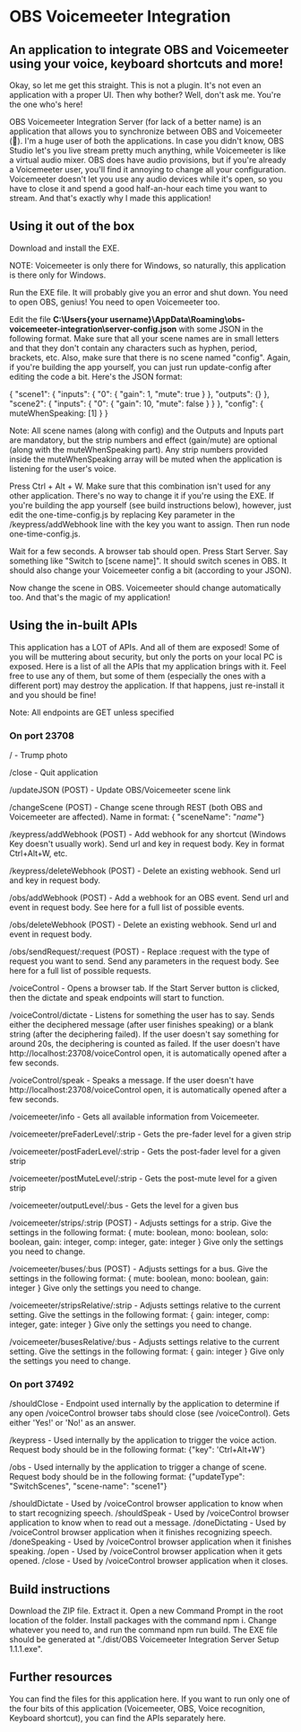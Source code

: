 # OBS Voicemeeter Integration
## An application to integrate OBS and Voicemeeter using your voice, keyboard shortcuts and more!

Okay, so let me get this straight. This is not a plugin. It's not even an application with a proper UI. Then why bother? Well, don't ask me. You're the one who's here!

OBS Voicemeeter Integration Server (for lack of a better name) is an application that allows you to synchronize between OBS and Voicemeeter (🤯). I'm a huge user of both the applications. In case you didn't know, OBS Studio let's you live stream pretty much anything, while Voicemeeter is like a virtual audio mixer. OBS does have audio provisions, but if you're already a Voicemeeter user, you'll find it annoying to change all your configuration. Voicemeeter doesn't let you use any audio devices while it's open, so you have to close it and spend a good half-an-hour each time you want to stream. And that's exactly why I made this application!

## Using it out of the box

Download and install the EXE.

NOTE: Voicemeeter is only there for Windows, so naturally, this application is there only for Windows.

Run the EXE file. It will probably give you an error and shut down. You need to open OBS, genius! You need to open Voicemeeter too.

Edit the file **C:\Users\{your username}\AppData\Roaming\obs-voicemeeter-integration\server-config.json** with some JSON in the following format. Make sure that all your scene names are in small letters and that they don't contain any characters such as hyphen, period, brackets, etc. Also, make sure that there is no scene named "config". Again, if you're building the app yourself, you can just run update-config after editing the code a bit. Here's the JSON format:

{
    "scene1": {
        "inputs": {
            "0": {
                "gain": 1,
                "mute": true
            }
        },
        "outputs": {}
    },
    "scene2": {
        "inputs": {
            "0": {
                "gain": 10,
                "mute": false
            }
        }
    },
    "config": {
        muteWhenSpeaking: [1]
    }
}

Note: All scene names (along with config) and the Outputs and Inputs part are mandatory, but the strip numbers and effect (gain/mute) are optional (along with the muteWhenSpeaking part). Any strip numbers provided inside the muteWhenSpeaking array will be muted when the application is listening for the user's voice.

Press Ctrl + Alt + W. Make sure that this combination isn't used for any other application. There's no way to change it if you're using the EXE. If you're building the app yourself (see build instructions below), however, just edit the one-time-config.js by replacing Key parameter in the /keypress/addWebhook line with the key you want to assign. Then run node one-time-config.js.

Wait for a few seconds. A browser tab should open. Press Start Server. Say something like "Switch to [scene name]". It should switch scenes in OBS. It should also change your Voicemeeter config a bit (according to your JSON).

Now change the scene in OBS. Voicemeeter should change automatically too. And that's the magic of my application!

## Using the in-built APIs

This application has a LOT of APIs. And all of them are exposed! Some of you will be muttering about security, but only the ports on your local PC is exposed. Here is a list of all the APIs that my application brings with it. Feel free to use any of them, but some of them (especially the ones with a different port) may destroy the application. If that happens, just re-install it and you should be fine!

Note: All endpoints are GET unless specified

### On port 23708

/ - Trump photo

/close - Quit application

/updateJSON (POST) - Update OBS/Voicemeeter scene link

/changeScene (POST) - Change scene through REST (both OBS and Voicemeeter are affected). Name in format: { "sceneName": "*name*"}

/keypress/addWebhook (POST) - Add webhook for any shortcut (Windows Key doesn't usually work). Send url and key in request body. Key in format Ctrl+Alt+W, etc.

/keypress/deleteWebhook (POST) - Delete an existing webhook. Send url and key in request body.

/obs/addWebhook (POST) - Add a webhook for an OBS event. Send url and event in request body. See here for a full list of possible events.

/obs/deleteWebhook (POST) - Delete an existing webhook. Send url and event in request body.

/obs/sendRequest/:request (POST) - Replace :request with the type of request you want to send. Send any parameters in the request body. See here for a full list of possible requests.

/voiceControl - Opens a browser tab. If the Start Server button is clicked, then the dictate and speak endpoints will start to function.

/voiceControl/dictate - Listens for something the user has to say. Sends either the deciphered message (after user finishes speaking) or a blank string (after the deciphering failed). If the user doesn't say something for around 20s, the deciphering is counted as failed. If the user doesn't have http://localhost:23708/voiceControl open, it is automatically opened after a few seconds.

/voiceControl/speak - Speaks a message. If the user doesn't have http://localhost:23708/voiceControl open, it is automatically opened after a few seconds.

/voicemeeter/info - Gets all available information from Voicemeeter.

/voicemeeter/preFaderLevel/:strip - Gets the pre-fader level for a given strip

/voicemeeter/postFaderLevel/:strip - Gets the post-fader level for a given strip

/voicemeeter/postMuteLevel/:strip - Gets the post-mute level for a given strip

/voicemeeter/outputLevel/:bus - Gets the level for a given bus

/voicemeeter/strips/:strip (POST) - Adjusts settings for a strip. Give the settings in the following format:
{ mute: boolean, mono: boolean, solo: boolean, gain: integer, comp: integer, gate: integer }
Give only the settings you need to change.

/voicemeeter/buses/:bus (POST) - Adjusts settings for a bus. Give the settings in the following format:
{ mute: boolean, mono: boolean, gain: integer }
Give only the settings you need to change.

/voicemeeter/stripsRelative/:strip - Adjusts settings relative to the current setting. Give the settings in the following format:
{ gain: integer, comp: integer, gate: integer }
Give only the settings you need to change.

/voicemeeter/busesRelative/:bus - Adjusts settings relative to the current setting. Give the settings in the following format:
{ gain: integer }
Give only the settings you need to change.

### On port 37492

/shouldClose - Endpoint used internally by the application to determine if any open /voiceControl browser tabs should close (see /voiceControl). Gets either 'Yes!' or 'No!' as an answer.

/keypress - Used internally by the application to trigger the voice action. Request body should be in the following format:
{"key": 'Ctrl+Alt+W'}

/obs - Used internally by the application to trigger a change of scene. Request body should be in the following format:
{"updateType": "SwitchScenes", "scene-name": "scene1"}

/shouldDictate - Used by /voiceControl browser application to know when to start recognizing speech.
/shouldSpeak - Used by /voiceControl browser application to know when to read out a message.
/doneDictating - Used by /voiceControl browser application when it finishes recognizing speech.
/doneSpeaking - Used by /voiceControl browser application when it finishes speaking.
/open - Used by /voiceControl browser application when it gets opened.
/close - Used by /voiceControl browser application when it closes.

## Build instructions

Download the ZIP file. Extract it. Open a new Command Prompt in the root location of the folder. Install packages with the command npm i. Change whatever you need to, and run the command npm run build. The EXE file should be generated at "./dist/OBS Voicemeeter Integration Server Setup 1.1.1.exe".

## Further resources

You can find the files for this application here. If you want to run only one of the four bits of this application (Voicemeeter, OBS, Voice recognition, Keyboard shortcut), you can find the APIs separately here.
